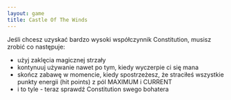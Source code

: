 ```yaml
---
layout: game
title: Castle Of The Winds
---
```


Jeśli chcesz uzyskać bardzo wysoki współczynnik Constitution, 
musisz zrobić co następuje:

- użyj zaklęcia magicznej strzały
- kontynuuj używanie nawet po tym, kiedy wyczerpie ci się mana
- skończ zabawę w momencie, kiedy spostrzeżesz, że straciłeś 
wszystkie punkty energii (hit points) z pól MAXIMUM i CURRENT
- i to tyle - teraz sprawdź Constitution swego bohatera
